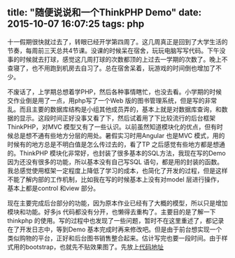 title: "随便说说和一个ThinkPHP Demo"
date: 2015-10-07 16:07:25
tags: php
---
十一假期很快就过去了，转眼已经开学第四周了。这几周真正是回到了大学生活的节奏，每周前三天总共4节课。没课的时候呆在宿舍，玩玩电脑写写代码。下午没事的时候就去打球，感觉这几周打球的次数都顶的上过去一学期的次数了。晚上不查寝了，也不用跑到机房去自习了。总在宿舍呆着，玩游戏的时间倒也增加了不少。
<!-- more -->
不废话了，上学期总想着学PHP，然后各种事情瞎忙，也没去看。小学期的时候交作业倒是用了一点，用php写了一个Web 版的图书管理系统，但是写的非常乱。而且主要的数据库结构是小组其他成员弄的，基本上就是对数据库查询，和数据的显示。这段时间正好没事又看了下，然后试着用了下比较流行的后台框架ThinkPHP，对MVC 模型又有了一些认识。以前虽然知道模块化的优点，但有时候总是想不通有些地方分层的用处。暑假实习时用Angular 也是MVC 模式，用的时候有的地方总是不明白值是怎么传过去的，看了TP 之后感觉有些地方都是想通的。ThinkPHP 模块化非常好，也封装了很多基本的SQL方法，我现在写的Demo 因为还没有很多的功能，所以基本没有自己写SQL 语句，都是用的封装的函数。我总感觉使用框架一定程度上降低了学习的成本，也简化了开发的过程，但是这样不能了解内部的工作机制，比如我在写的时候基本上没有对model 层进行操作，基本上都是control 和view 部分。


现在主要完成后台部分的功能，因为原本作业已经有了大概的模型，所以只是增加模块和功能。好多js 代码都没有分开，也懒得去重构了。主要目的是了解一下thinkphp 的使用。写的过程中也发现了一些问题，暂时不在这里重述了，都记录在了开发日志中，等到Demo 基本完成时再来修改吧。但是由于前台想实现一个类似购物的平台，正好和后台图书销售整合起来。估计写完也要一段时间。由于样式用的bootstrap，也就先不贴效果图了。先放上[代码地址](https://github.com/lichengbo/booksale)